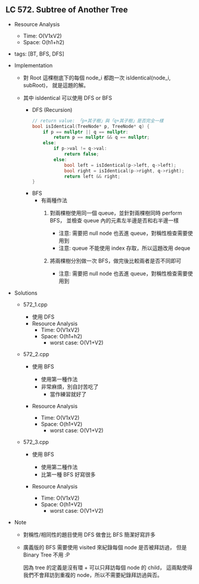 ## LC 572. Subtree of Another Tree
- Resource Analysis
    - Time: O(V1xV2)
    - Space: O(h1+h2)

- tags: [BT, BFS, DFS]

- Implementation
    - 對 Root 這棵樹底下的每個 node_i 都跑一次 isIdentical(node_i, subRoot)，
      就是這題的解。

    - 其中 isIdentical 可以使用 DFS or BFS
        - DFS (Recursion)
            ```C++
            // return value: 「p+其子樹」與「q+其子樹」是否完全一樣
            bool isIdentical(TreeNode* p, TreeNode* q) {
                if p == nullptr || q == nullptr:
                    return p == nullptr && q == nullptr;
                else: 
                    if p->val != q->val:
                        return false;
                    else:
                        bool left = isIdentical(p->left, q->left);
                        bool right = isIdentical(p->right, q->right);
                        return left && right;
            }
            ``` 
        - BFS 
            - 有兩種作法
                1.  對兩棵樹使用同一個 queue，並針對兩棵樹同時 perform BFS，
                    並檢查 queue 內的元素左半邊是否和右半邊一樣
                    - 注意: 需要把 null node 也丟進 queue，對稱性檢查需要使用到
                    - 注意: queue 不能使用 index 存取，所以這題改用 deque 

                2.  將兩棵樹分別做一次 BFS，做完後比較兩者是否不同即可
                    - 注意: 需要把 null node 也丟進 queue，對稱性檢查需要使用到        

- Solutions
    - 572_1.cpp
        - 使用 DFS
        - Resource Analysis
            - Time: O(V1xV2)
            - Space: O(h1+h2)
                - worst case: O(V1+V2)
             
    - 572_2.cpp
        - 使用 BFS 
            - 使用第一種作法
            - 非常麻煩，別自討苦吃了
                - 當作練習就好了
                 
        - Resource Analysis
            - Time: O(V1xV2)
            - Space: O(h1+V2)
               - worst case: O(V1+V2)
    
    - 572_3.cpp
        - 使用 BFS
            - 使用第二種作法
            - 比第一種 BFS 好寫很多
             
        - Resource Analysis
            - Time: O(V1xV2)
            - Space: O(h1+V2)   
                - worst case: O(V1+V2)
- Note
    - 對稱性/相同性的題目使用 DFS 做會比 BFS 簡潔好寫許多
     
    - 廣義版的 BFS 需要使用 visited 來紀錄每個 node 是否被拜訪過，
      但是 Binary Tree 不用 :P

      因為 tree 的定義是沒有環 + 可以只拜訪每個 node 的 child，
      這兩點使得我們不會拜訪到重複的 node，所以不需要紀錄拜訪過與否。 